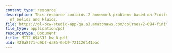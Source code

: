 ```yaml
---
content_type: resource
description: This resource contains 2 homework problems based on Finite Element Analysis
  of Solids and Fluids.
file: https://ol-ocw-studio-app-qa.s3.amazonaws.com/courses/2-094-finite-element-analysis-of-solids-and-fluids-ii-spring-2011/420a8f71d9bfda850eb9721126141bac_MIT2_094S11_hw_8.pdf
file_type: application/pdf
resourcetype: Document
title: MIT2_094S11_hw_8.pdf
uid: 420a8f71-d9bf-da85-0eb9-721126141bac
---
```

